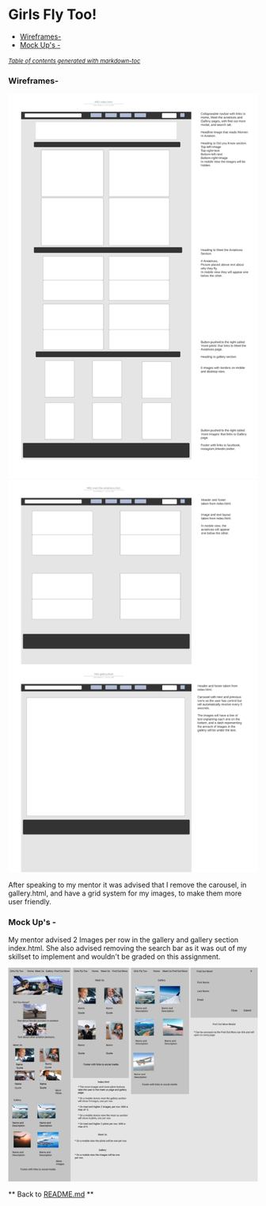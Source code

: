 # Girls Fly Too! 

- [Wireframes-](#wireframes-)
- [Mock Up's -](#mock-up-s--)

<small><i><a href='http://ecotrust-canada.github.io/markdown-toc/'>Table of contents generated with markdown-toc</a></i></small>

### Wireframes-

![Wireframe picture](./wireframes/MS1indexhtml.jpeg)
![Wireframe picture](./wireframes/MS1meet-the-aviatriceshtml.jpeg)
![Wireframe picture](./wireframes/MS1galleryhtml.jpeg)

After speaking to my mentor it was advised that I remove the carousel, in gallery.html, and have a grid system for my images, to make them more user friendly.

### Mock Up's -

My mentor advised 2 Images per row in the gallery and gallery section index.html. She also advised removing the search bar as it was out of my skillset to implement and
wouldn't be graded on this assignment.

![Mock Up picture](./wireframes/MS1.jpeg)

** Back to [README.md](./README.md) **